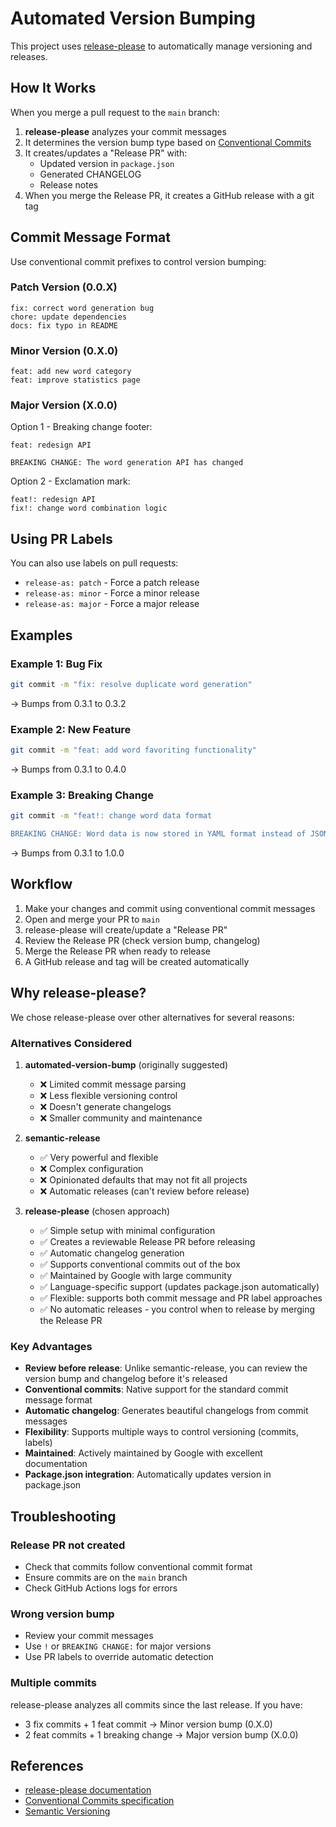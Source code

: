 # Automated Version Bumping

This project uses [release-please](https://github.com/googleapis/release-please) to automatically manage versioning and releases.

## How It Works

When you merge a pull request to the `main` branch:

1. **release-please** analyzes your commit messages
2. It determines the version bump type based on [Conventional Commits](https://www.conventionalcommits.org/)
3. It creates/updates a "Release PR" with:
   - Updated version in `package.json`
   - Generated CHANGELOG
   - Release notes
4. When you merge the Release PR, it creates a GitHub release with a git tag

## Commit Message Format

Use conventional commit prefixes to control version bumping:

### Patch Version (0.0.X)
```
fix: correct word generation bug
chore: update dependencies
docs: fix typo in README
```

### Minor Version (0.X.0)
```
feat: add new word category
feat: improve statistics page
```

### Major Version (X.0.0)

Option 1 - Breaking change footer:
```
feat: redesign API

BREAKING CHANGE: The word generation API has changed
```

Option 2 - Exclamation mark:
```
feat!: redesign API
fix!: change word combination logic
```

## Using PR Labels

You can also use labels on pull requests:
- `release-as: patch` - Force a patch release
- `release-as: minor` - Force a minor release
- `release-as: major` - Force a major release

## Examples

### Example 1: Bug Fix
```bash
git commit -m "fix: resolve duplicate word generation"
```
→ Bumps from 0.3.1 to 0.3.2

### Example 2: New Feature
```bash
git commit -m "feat: add word favoriting functionality"
```
→ Bumps from 0.3.1 to 0.4.0

### Example 3: Breaking Change
```bash
git commit -m "feat!: change word data format

BREAKING CHANGE: Word data is now stored in YAML format instead of JSON"
```
→ Bumps from 0.3.1 to 1.0.0

## Workflow

1. Make your changes and commit using conventional commit messages
2. Open and merge your PR to `main`
3. release-please will create/update a "Release PR"
4. Review the Release PR (check version bump, changelog)
5. Merge the Release PR when ready to release
6. A GitHub release and tag will be created automatically

## Why release-please?

We chose release-please over other alternatives for several reasons:

### Alternatives Considered

1. **automated-version-bump** (originally suggested)
   - ❌ Limited commit message parsing
   - ❌ Less flexible versioning control
   - ❌ Doesn't generate changelogs
   - ❌ Smaller community and maintenance

2. **semantic-release**
   - ✅ Very powerful and flexible
   - ❌ Complex configuration
   - ❌ Opinionated defaults that may not fit all projects
   - ❌ Automatic releases (can't review before release)

3. **release-please** (chosen approach)
   - ✅ Simple setup with minimal configuration
   - ✅ Creates a reviewable Release PR before releasing
   - ✅ Automatic changelog generation
   - ✅ Supports conventional commits out of the box
   - ✅ Maintained by Google with large community
   - ✅ Language-specific support (updates package.json automatically)
   - ✅ Flexible: supports both commit message and PR label approaches
   - ✅ No automatic releases - you control when to release by merging the Release PR

### Key Advantages

- **Review before release**: Unlike semantic-release, you can review the version bump and changelog before it's released
- **Conventional commits**: Native support for the standard commit message format
- **Automatic changelog**: Generates beautiful changelogs from commit messages
- **Flexibility**: Supports multiple ways to control versioning (commits, labels)
- **Maintained**: Actively maintained by Google with excellent documentation
- **Package.json integration**: Automatically updates version in package.json

## Troubleshooting

### Release PR not created
- Check that commits follow conventional commit format
- Ensure commits are on the `main` branch
- Check GitHub Actions logs for errors

### Wrong version bump
- Review your commit messages
- Use `!` or `BREAKING CHANGE:` for major versions
- Use PR labels to override automatic detection

### Multiple commits
release-please analyzes all commits since the last release. If you have:
- 3 fix commits + 1 feat commit → Minor version bump (0.X.0)
- 2 feat commits + 1 breaking change → Major version bump (X.0.0)

## References

- [release-please documentation](https://github.com/googleapis/release-please)
- [Conventional Commits specification](https://www.conventionalcommits.org/)
- [Semantic Versioning](https://semver.org/)
